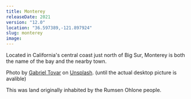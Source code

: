 ```yaml
---
title: Monterey
releaseDate: 2021
version: "12.0"
location: "36.597389,-121.897924"
slug: monterey
image:
---
```

Located in California's central coast just north of Big Sur, Monterey is both the name of the bay and the nearby town. 

Photo by <a href="https://unsplash.com/@gabrielrana?utm_source=unsplash&utm_medium=referral&utm_content=creditCopyText">Gabriel Tovar</a> on <a href="https://unsplash.com/s/photos/monterey?utm_source=unsplash&utm_medium=referral&utm_content=creditCopyText">Unsplash</a>. (until the actual desktop picture is avalible)

This was land originally inhabited by the Rumsen Ohlone people.